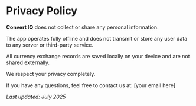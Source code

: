 # Privacy Policy

**Convert IQ** does not collect or share any personal information.

The app operates fully offline and does not transmit or store any user data to any server or third-party service.

All currency exchange records are saved locally on your device and are not shared externally.

We respect your privacy completely.

If you have any questions, feel free to contact us at: [your email here]

_Last updated: July 2025_
